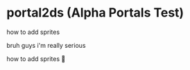 # portal2ds (Alpha Portals Test)

how to add sprites

bruh guys i'm really serious

how to add sprites 🥶
